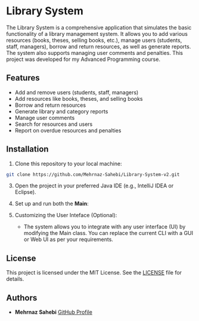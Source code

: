 # Library System

The Library System is a comprehensive application that simulates the basic functionality of a library management system. It allows you to add various resources (books, theses, selling books, etc.), manage users (students, staff, managers), borrow and return resources, as well as generate reports. The system also supports managing user comments and penalties. This project was developed for my Advanced Programming course.

## Features
- Add and remove users (students, staff, managers)
- Add resources like books, theses, and selling books
- Borrow and return resources
- Generate library and category reports
- Manage user comments
- Search for resources and users
- Report on overdue resources and penalties

## Installation

1. Clone this repository to your local machine:
```bash
git clone https://github.com/Mehrnaz-Sahebi/Library-System-v2.git  
```
3. Open the project in your preferred Java IDE (e.g., IntelliJ IDEA or Eclipse).

4. Set up and run both the **Main**:
5. Customizing the User Inteface (Optional):
     - The system allows you to integrate with any user interface (UI) by modifying           the Main class. You can replace the current CLI with a GUI or Web UI as per           your requirements.

## License

This project is licensed under the MIT License. See the [LICENSE](LICENSE) file for details.

## Authors  
- **Mehrnaz Sahebi** [GitHub Profile](https://github.com/Mehrnaz-Sahebi)

